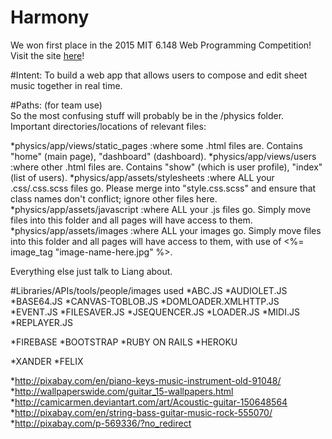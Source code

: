 # Harmony

We won first place in the 2015 MIT 6.148 Web Programming Competition! Visit the site [here](icanphysics.herokuapp.com)!

#Intent:
To build a web app that allows users to compose and edit sheet music together in real time.

#Paths:
(for team use)  
So the most confusing stuff will probably be in the /physics folder. Important directories/locations of relevant files:

*physics/app/views/static_pages		:where some .html files are. Contains "home" (main page), "dashboard" (dashboard).
*physics/app/views/users			:where other .html files are. Contains "show" (which is user profile), "index" (list of users).
*physics/app/assets/stylesheets		:where ALL your .css/.css.scss files go. Please merge into "style.css.scss" and ensure that class names don't conflict; ignore other files here.
*physics/app/assets/javascript		:where ALL your .js files go. Simply move files into this folder and all pages will have access to them.
*physics/app/assets/images			:where ALL your images go. Simply move files into this folder and all pages will have access to them, with use of <%= image_tag "image-name-here.jpg" %>.

Everything else just talk to Liang about.



#Libraries/APIs/tools/people/images used
*ABC.JS
*AUDIOLET.JS
*BASE64.JS
*CANVAS-TOBLOB.JS
*DOMLOADER.XMLHTTP.JS
*EVENT.JS
*FILESAVER.JS
*JSEQUENCER.JS
*LOADER.JS
*MIDI.JS
*REPLAYER.JS

*FIREBASE
*BOOTSTRAP
*RUBY ON RAILS
*HEROKU

*XANDER
*FELIX

*http://pixabay.com/en/piano-keys-music-instrument-old-91048/
*http://wallpaperswide.com/guitar_15-wallpapers.html
*http://camicarmen.deviantart.com/art/Acoustic-guitar-150648564
*http://pixabay.com/en/string-bass-guitar-music-rock-555070/
*http://pixabay.com/p-569336/?no_redirect
